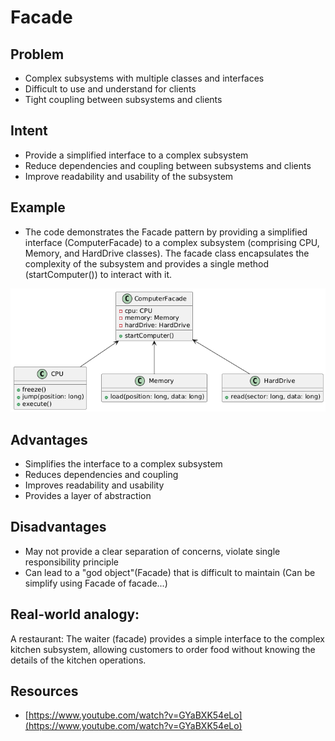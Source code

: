 # Facade

## Problem
* Complex subsystems with multiple classes and interfaces
* Difficult to use and understand for clients
* Tight coupling between subsystems and clients

## Intent
* Provide a simplified interface to a complex subsystem
* Reduce dependencies and coupling between subsystems and clients
* Improve readability and usability of the subsystem

## Example
* The code demonstrates the Facade pattern by providing a simplified interface (ComputerFacade) to a complex subsystem (comprising CPU, Memory, and HardDrive classes). The facade class encapsulates the complexity of the subsystem and provides a single method (startComputer()) to interact with it.

![Facade](./facade_img.png)

## Advantages
* Simplifies the interface to a complex subsystem
* Reduces dependencies and coupling
* Improves readability and usability
* Provides a layer of abstraction

## Disadvantages
* May not provide a clear separation of concerns, violate single responsibility principle
* Can lead to a "god object"(Facade) that is difficult to maintain (Can be simplify using Facade of facade...)

## Real-world analogy:
A restaurant: The waiter (facade) provides a simple interface to the complex kitchen subsystem, allowing customers to order food without knowing the details of the kitchen operations.

## Resources
* [https://www.youtube.com/watch?v=GYaBXK54eLo](https://www.youtube.com/watch?v=GYaBXK54eLo)
